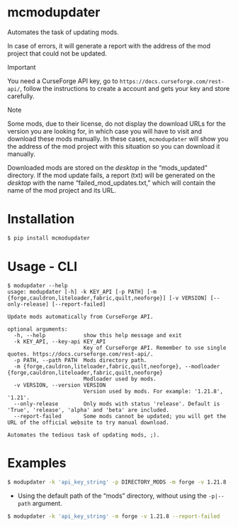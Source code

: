 # mcmodupdater

Automates the task of updating mods.

In case of errors, it will generate a report with the address of the mod project that could not be updated.

> [!IMPORTANT]
> You need a CurseForge API key, go to `https://docs.curseforge.com/rest-api/`, follow the instructions to create a account and gets your key and store carefully.
>


> [!NOTE]
> Some mods, due to their license, do not display the download URLs for the version you are looking for, in which case you will have to visit and download these mods manually.
> In these cases, `mcmodupdater` will show you the address of the mod project with this situation so you can download it manually.
>
> Downloaded mods are stored on the *desktop* in the “mods_updated” directory.
> If the mod update fails, a report (txt) will be generated on the *desktop* with the name “failed_mod_updates.txt,” which will contain the name of the mod project and its URL.
> 


# Installation

```bash
$ pip install mcmodupdater
```


# Usage - CLI

```text
$ modupdater --help
usage: modupdater [-h] -k KEY_API [-p PATH] [-m {forge,cauldron,liteloader,fabric,quilt,neoforge}] [-v VERSION] [--only-release] [--report-failed]

Update mods automatically from CurseForge API.

optional arguments:
  -h, --help            show this help message and exit
  -k KEY_API, --key-api KEY_API
                        Key of CurseForge API. Remember to use single quotes. https://docs.curseforge.com/rest-api/.
  -p PATH, --path PATH  Mods directory path.
  -m {forge,cauldron,liteloader,fabric,quilt,neoforge}, --modloader {forge,cauldron,liteloader,fabric,quilt,neoforge}
                        Modloader used by mods.
  -v VERSION, --version VERSION
                        Version used by mods. For example: '1.21.8', '1.21'.
  --only-release        Only mods with status 'release'. Default is 'True', 'release', 'alpha' and 'beta' are included.
  --report-failed       Some mods cannot be updated; you will get the URL of the official website to try manual download.

Automates the tedious task of updating mods, ;).
```

# Examples

```bash
$ modupdater -k 'api_key_string' -p DIRECTORY_MODS -m forge -v 1.21.8 --report-failed
```

* Using the default path of the “mods” directory, without using the `-p|--path` argument.

```bash
$ modupdater -k 'api_key_string' -m forge -v 1.21.8 --report-failed
```

